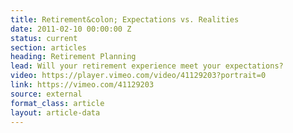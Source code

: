 ```yaml
---
title: Retirement&colon; Expectations vs. Realities
date: 2011-02-10 00:00:00 Z
status: current
section: articles
heading: Retirement Planning
lead: Will your retirement experience meet your expectations?
video: https://player.vimeo.com/video/41129203?portrait=0
link: https://vimeo.com/41129203
source: external
format_class: article
layout: article-data
---
```


